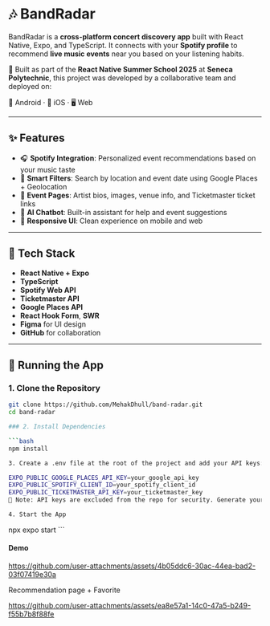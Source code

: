 # 🎶 BandRadar

BandRadar is a **cross-platform concert discovery app** built with React Native, Expo, and TypeScript. It connects with your **Spotify profile** to recommend **live music events** near you based on your listening habits.

🚀 Built as part of the **React Native Summer School 2025** at **Seneca Polytechnic**, this project was developed by a collaborative team and deployed on:

📱 Android · 🍏 iOS · 🖥 Web

---

## ✨ Features

- 🎧 **Spotify Integration**: Personalized event recommendations based on your music taste
- 📍 **Smart Filters**: Search by location and event date using Google Places + Geolocation
- 🎤 **Event Pages**: Artist bios, images, venue info, and Ticketmaster ticket links
- 🤖 **AI Chatbot**: Built-in assistant for help and event suggestions
- 📅 **Responsive UI**: Clean experience on mobile and web

---

## 🔧 Tech Stack

- **React Native + Expo**
- **TypeScript**
- **Spotify Web API**
- **Ticketmaster API**
- **Google Places API**
- **React Hook Form**, **SWR**
- **Figma** for UI design
- **GitHub** for collaboration

---


## 🚀 Running the App

### 1. Clone the Repository

```bash
git clone https://github.com/MehakDhull/band-radar.git
cd band-radar

### 2. Install Dependencies

```bash
npm install

3. Create a .env file at the root of the project and add your API keys:

EXPO_PUBLIC_GOOGLE_PLACES_API_KEY=your_google_api_key
EXPO_PUBLIC_SPOTIFY_CLIENT_ID=your_spotify_client_id
EXPO_PUBLIC_TICKETMASTER_API_KEY=your_ticketmaster_key
🔐 Note: API keys are excluded from the repo for security. Generate your own via:

4. Start the App
```
npx expo start ```


#### Demo



https://github.com/user-attachments/assets/4b05ddc6-30ac-44ea-bad2-03f07419e30a




Recommendation page + Favorite


https://github.com/user-attachments/assets/ea8e57a1-14c0-47a5-b249-f55b7b8f88fe

